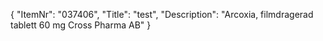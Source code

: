 {
  "ItemNr": "037406",
  "Title": "test",
  "Description": "Arcoxia, filmdragerad tablett 60 mg Cross Pharma AB"
}